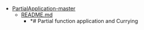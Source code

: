- <a href = "F:\Node_projects\Node_Way\Education\TSH_video\Timur_Video_JS\ind_3\PartialApplication-master\cat.PartialApplication-master\dir.PartialApplication-master.md">PartialApplication-master</a>
    - <a href = "F:\Node_projects\Node_Way\Education\TSH_video\Timur_Video_JS\ind_3\PartialApplication-master\README.md">README.md</a>
        - *# Partial function application and Currying
